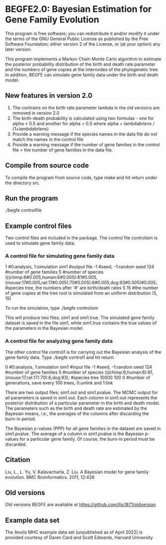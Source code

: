 # BEGFE2.0: Bayesian Estimation for Gene Family Evolution

This program is free software; you can redistribute it and/or modify it under the terms of the GNU General Public License as published by the Free Software Foundation; either version 2 of the License, or (at your option) any later version.

This program implements a Markov Chain Monte Carlo algorithm to estimate the posterior probability distribution of the birth and death rate parameter and the numbers of gene copies at the internodes of the phylogenetic tree.  In addition, BEGFE can simulate gene family data under the birth and death model.

## New features in version 2.0
1. The contrains on the birth rate parameter lambda in the old versions are removed in version 2.0
2. The birth-death probability is calculated using two formulas - one for alpha < 0.5 and another for alpha > 0.5 where alpha = lambda*brlens / (1+lambda*brlens)
3. Provide a warning message if the species names in the data file do not match the names in the control file
4. Provide a warning message if the number of gene families in the control file > the number of gene families in the data file.


## Compile from source code 
To compile the program from source code, type make and hit return under the directory src. 

## Run the program
./begfe controlfile

## Example control files 
Two control files are included in the package. The control file controlsim is used to simulate gene family data. 

### A control file for simulating gene family data
1 #0:analysis, 1:simulation
sim1 #output file
-1 #seed, -1:random seed
124 #number of gene families
5 #number of species
(((chimp:6#0.005,human:6#0.005):81#0.005,(mouse:17#0.005,rat:17#0.005):70#0.005):6#0.005,dog:93#0.005)#0.005; #species tree, the numbers after '#' are birth/death rates
5 15 #the number of gene copies at the tree root is simulated from an uniform distribution (5, 15)

To run the simulation, type ./begfe controlsim

This will produce two files; sim1 and sim1.true. The simulated gene family dataset is saved in the file sim1, while sim1.true contains the true values of the parameters in the Bayesian model. 

### A control file for analyzing gene family data

The other control file control1 is for carrying out the Bayesian analysis of the gene family data. Type ./begfe control1 and hit return. 

0 #0:analysis, 1:simulation
sim1 #input file
-1 #seed, -1:random seed
124 #number of gene families
5 #number of species
(((chimp:6,human:6):81,(mouse:17,rat:17):70):6,dog:93); #species tree
10000 100 0 #number of generations, save every 100 trees, 0:unlink and 1:link

There are two output files; sim1.out and sim1.pvalue. The MCMC output for all parameters is saved in sim1.out. Each column in sim1.out represents the posterior distribution of a particular parameter in the birth and death model. The parameters such as the birth and death rate are estimated by the Bayesian means, i.e., the averages of the columns after discarding the burn-in period. 

The Bayesian p-values (PPP) for all gene families in the dataset are saved in sim1.pvalue. The average of a column in sim1.pvalue is the Bayesian p-values for a particular gene family. Of course, the burn-in period must be discarded.


## Citation 
Liu, L., L. Yu, V. Kalavacharla, Z. Liu. A Bayesian model for gene family evolution. BMC Bioinformatics. 2011, 12:426

## Old versions
Old versions BEGFE are available at https://github.com/lliu1871/oldversion

## Example data set
The Anolis MHC example data set (unpublished as of April 2022) is provided courtesy of Daren Card and Scott Edwards, Harvard University


